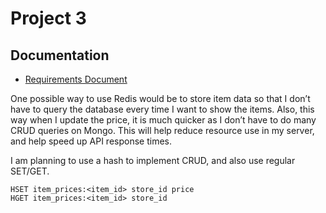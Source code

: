 # Project 3

## Documentation

- [Requirements Document](RequirementsDocument.pdf)

One possible way to use Redis would be to store item data so that I don’t have to query the database every time I want to show the items. Also, this way when I update the price, it is much quicker as I don’t have to do many CRUD queries on Mongo. This will help reduce resource use in my server, and help speed up API response times.

I am planning to use a hash to implement CRUD, and also use regular SET/GET.

```
HSET item_prices:<item_id> store_id price
HGET item_prices:<item_id> store_id
```
